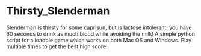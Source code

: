 # Thirsty_Slenderman
Slenderman is thirsty for some caprisun, but is lactose intolerant! you have 60 seconds to drink as much blood while avoiding the milk!
A simple python script for a loadble game which works on both Mac OS and Windows. Play multiple times to get the best high score!
